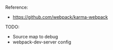 Reference:

- https://github.com/webpack/karma-webpack

TODO:

- Source map to debug
- webpack-dev-server config

